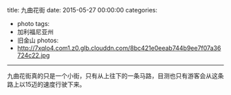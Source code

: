 title: 九曲花街
date: 2015-05-27 00:00:00
categories:
- photo
tags:
- 加利福尼亚州
- 旧金山
photos:
- http://7xqlo4.com1.z0.glb.clouddn.com/8bc421e0eeab744b9ee7f07a36724c22.jpg
---

九曲花街真的只是一个小街，只有从上往下的一条马路，目测也只有游客会从这条路上以15迈的速度行驶下来。